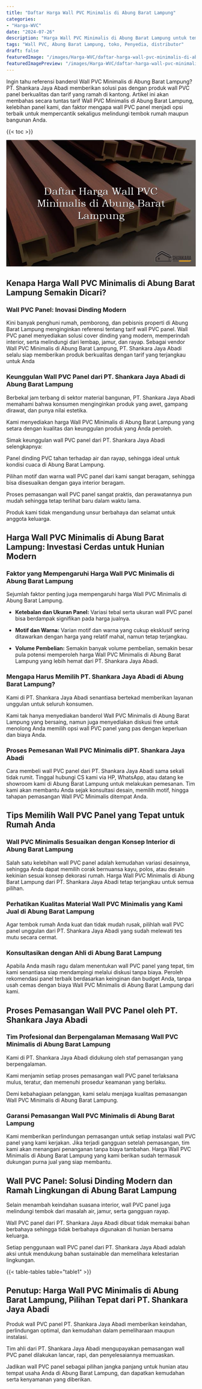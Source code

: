 ```yaml
---
title: "Daftar Harga Wall PVC Minimalis di Abung Barat Lampung"
categories:
- "Harga-WVC"
date: "2024-07-26"
description: "Harga Wall PVC Minimalis di Abung Barat Lampung untuk tempat tinggal, kantor, dan gerai. Material terbaik, pilihan motif, pilihan warna menarik, beserta jasa instalasi ditangani oleh teknisi ahli serta jaminan resmi!|Jasa penyediaan Wall PVC Minimalis di Abung Barat Lampung untuk keperluan rumah, office, atau gerai, beserta panel terbaik dan instalasi oleh teknisi berpengalaman serta jaminan resmi.|Alternatif Wall PVC Minimalis di Abung Barat Lampung yang andal bagi hunian, perkantoran, dan ritel, dengan produk terbaik dan pemasangan oleh tenaga ahli ahli serta garansi resmi.|Penyediaan Wall PVC Minimalis di Abung Barat Lampung bagi tempat tinggal, perkantoran, serta toko, dengan material berkualitas dan penempatan oleh tim berpengalaman, disertai dengan jaminan resmi.}"
tags: "Wall PVC, Abung Barat Lampung, toko, Penyedia, distributor"
draft: false
featuredImage: "/images/Harga-WVC/daftar-harga-wall-pvc-minimalis-di-abung-barat-lampung.png"
featuredImagePreview: "/images/Harga-WVC/daftar-harga-wall-pvc-minimalis-di-abung-barat-lampung.png"
---
```


Ingin tahu referensi banderol Wall PVC Minimalis di Abung Barat Lampung? PT. Shankara Jaya Abadi memberikan solusi pas dengan produk wall PVC panel berkualitas dan tarif yang ramah di kantong. Artikel ini akan membahas secara tuntas tarif Wall PVC Minimalis di Abung Barat Lampung, kelebihan panel kami, dan faktor mengapa wall PVC panel menjadi opsi terbaik untuk mempercantik sekaligus melindungi tembok rumah maupun bangunan Anda.

{{< toc >}}

![Daftar Harga Wall PVC Minimalis di Abung Barat Lampung](/images/Harga-WVC/Daftar-Harga-Wall-PVC-Minimalis-di-Abung-Barat-Lampung.png)

## Kenapa Harga Wall PVC Minimalis di Abung Barat Lampung Semakin Dicari?

### Wall PVC Panel: Inovasi Dinding Modern

Kini banyak penghuni rumah, pemborong, dan pebisnis properti di Abung Barat Lampung menginginkan referensi tentang tarif wall PVC panel. Wall PVC panel menyediakan solusi cover dinding yang modern, memperindah interior, serta melindungi dari lembap, jamur, dan rayap. Sebagai vendor Wall PVC Minimalis di Abung Barat Lampung, PT. Shankara Jaya Abadi selalu siap memberikan produk berkualitas dengan tarif yang terjangkau untuk Anda

### Keunggulan Wall PVC Panel dari PT. Shankara Jaya Abadi di Abung Barat Lampung

Berbekal jam terbang di sektor material bangunan, PT. Shankara Jaya Abadi memahami bahwa konsumen menginginkan produk yang awet, gampang dirawat, dan punya nilai estetika.

Kami menyediakan harga Wall PVC Minimalis di Abung Barat Lampung yang setara dengan kualitas dan keunggulan produk yang Anda peroleh.

Simak keunggulan wall PVC panel dari PT. Shankara Jaya Abadi selengkapnya:

Panel dinding PVC tahan terhadap air dan rayap, sehingga ideal untuk kondisi cuaca di Abung Barat Lampung.

Pilihan motif dan warna wall PVC panel dari kami sangat beragam, sehingga bisa disesuaikan dengan gaya interior beragam.

Proses pemasangan wall PVC panel sangat praktis, dan perawatannya pun mudah sehingga tetap terlihat baru dalam waktu lama.

Produk kami tidak mengandung unsur berbahaya dan selamat untuk anggota keluarga.

## Harga Wall PVC Minimalis di Abung Barat Lampung: Investasi Cerdas untuk Hunian Modern

### Faktor yang Mempengaruhi Harga Wall PVC Minimalis di Abung Barat Lampung

Sejumlah faktor penting juga mempengaruhi harga Wall PVC Minimalis di Abung Barat Lampung.

- **Ketebalan dan Ukuran Panel:** Variasi tebal serta ukuran wall PVC panel bisa berdampak signifikan pada harga jualnya.

- **Motif dan Warna:** Varian motif dan warna yang cukup eksklusif sering ditawarkan dengan harga yang relatif mahal, namun tetap terjangkau.

- **Volume Pembelian:** Semakin banyak volume pembelian, semakin besar pula potensi memperoleh harga Wall PVC Minimalis di Abung Barat Lampung yang lebih hemat dari PT. Shankara Jaya Abadi.

### Mengapa Harus Memilih PT. Shankara Jaya Abadi di Abung Barat Lampung?

Kami di PT. Shankara Jaya Abadi senantiasa bertekad memberikan layanan unggulan untuk seluruh konsumen.

Kami tak hanya menyediakan banderol Wall PVC Minimalis di Abung Barat Lampung yang bersaing, namun juga menyediakan diskusi free untuk menolong Anda memilih opsi wall PVC panel yang pas dengan keperluan dan biaya Anda.

### Proses Pemesanan Wall PVC Minimalis diPT. Shankara Jaya Abadi

Cara membeli wall PVC panel dari PT. Shankara Jaya Abadi sama sekali tidak rumit. Tinggal hubungi CS kami via HP, WhatsApp, atau datang ke showroom kami di Abung Barat Lampung untuk melakukan pemesanan. Tim kami akan membantu Anda sejak konsultasi desain, memilih motif, hingga tahapan pemasangan Wall PVC Minimalis ditempat Anda.

## Tips Memilih Wall PVC Panel yang Tepat untuk Rumah Anda

### Wall PVC Minimalis Sesuaikan dengan Konsep Interior di Abung Barat Lampung

Salah satu kelebihan wall PVC panel adalah kemudahan variasi desainnya, sehingga Anda dapat memilih corak bernuansa kayu, polos, atau desain kekinian sesuai konsep dekorasi rumah. Harga Wall PVC Minimalis di Abung Barat Lampung dari PT. Shankara Jaya Abadi tetap terjangkau untuk semua pilihan.

### Perhatikan Kualitas Material Wall PVC Minimalis yang Kami Jual di Abung Barat Lampung

Agar tembok rumah Anda kuat dan tidak mudah rusak, pilihlah wall PVC panel unggulan dari PT. Shankara Jaya Abadi yang sudah melewati tes mutu secara cermat.

### Konsultasikan dengan Ahli di Abung Barat Lampung

Apabila Anda masih ragu dalam menentukan wall PVC panel yang tepat, tim kami senantiasa siap mendampingi melalui diskusi tanpa biaya. Peroleh rekomendasi panel terbaik berdasarkan keinginan dan budget Anda, tanpa usah cemas dengan biaya Wall PVC Minimalis di Abung Barat Lampung dari kami.

## Proses Pemasangan Wall PVC Panel oleh PT. Shankara Jaya Abadi

### Tim Profesional dan Berpengalaman Memasang Wall PVC Minimalis di Abung Barat Lampung

Kami di PT. Shankara Jaya Abadi didukung oleh staf pemasangan yang berpengalaman.

Kami menjamin setiap proses pemasangan wall PVC panel terlaksana mulus, teratur, dan memenuhi prosedur keamanan yang berlaku.

Demi kebahagiaan pelanggan, kami selalu menjaga kualitas pemasangan Wall PVC Minimalis di Abung Barat Lampung.

### Garansi Pemasangan Wall PVC Minimalis di Abung Barat Lampung

Kami memberikan perlindungan pemasangan untuk setiap instalasi wall PVC panel yang kami kerjakan. Jika terjadi gangguan setelah pemasangan, tim kami akan menangani penanganan tanpa biaya tambahan. Harga Wall PVC Minimalis di Abung Barat Lampung yang kami berikan sudah termasuk dukungan purna jual yang siap membantu.

## Wall PVC Panel: Solusi Dinding Modern dan Ramah Lingkungan di Abung Barat Lampung

Selain menambah keindahan suasana interior, wall PVC panel juga melindungi tembok dari masalah air, jamur, serta gangguan rayap.

Wall PVC panel dari PT. Shankara Jaya Abadi dibuat tidak memakai bahan berbahaya sehingga tidak berbahaya digunakan di hunian bersama keluarga.

Setiap penggunaan wall PVC panel dari PT. Shankara Jaya Abadi adalah aksi untuk mendukung bahan sustainable dan memelihara kelestarian lingkungan.

{{< table-tables table="table1" >}}

## Penutup: Harga Wall PVC Minimalis di Abung Barat Lampung, Pilihan Tepat dari PT. Shankara Jaya Abadi

Produk wall PVC panel PT. Shankara Jaya Abadi memberikan keindahan, perlindungan optimal, dan kemudahan dalam pemeliharaan maupun instalasi.

Tim ahli dari PT. Shankara Jaya Abadi mengupayakan pemasangan wall PVC panel dilakukan lancar, rapi, dan penyelesaiannya memuaskan.

Jadikan wall PVC panel sebagai pilihan jangka panjang untuk hunian atau tempat usaha Anda di Abung Barat Lampung, dan dapatkan kemudahan serta kenyamanan yang diberikan.
